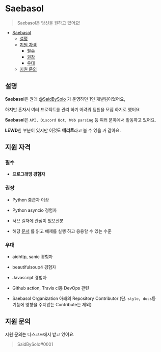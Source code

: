 # Saebasol

> Saebasol은 당신을 원하고 있어요!

- [Saebasol](#saebasol)
  - [설명](#설명)
  - [지원 자격](#지원-자격)
    - [필수](#필수)
    - [권장](#권장)
    - [우대](#우대)
  - [지원 문의](#지원-문의)

## 설명

**Saebasol**은 원래 [@SaidBySolo](https://github.com/SaidBySolo) 가 운영하던 1인 개발팀이었어요,

하지만 혼자서 여러 프로젝트를 관리 하기 어려워 팀원을 모집 하기로 했어요

**Saebasol**은 `API, Discord Bot, Web parsing` 등 여러 분야에서 활동하고 있어요.

**LEWD**한 부분이 있지만 이것도 **메리트**라고 볼 수 있을 거 같아요.

## 지원 자격

### 필수

- **프로그래밍 경험자**

### 권장

- Python 중급자 이상

- Python asyncio 경험자

- 서브 컬쳐에 관심이 있으신분

- 해당 [문서](https://github.com/Saebasol/rabbit-ark/wiki/Script) 를 읽고 예제를 실행 하고 응용할 수 있는 수준

### 우대

- aiohttp, sanic 경험자
- beautifulsoup4 경험자

- Javascript 경험자

- Github action, Travis ci등 DevOps 관련

- Saebasol Organization 아래의 Repository Contributor (단. `style, docs`등 기능에 영향을 주지않는 Contribute는 제외)

## 지원 문의

지원 문의는 디스코드에서 받고 있어요.

> SaidBySolo#0001
